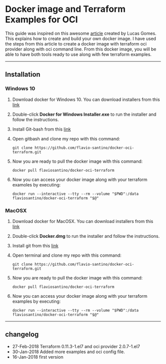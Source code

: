 # Docker image and Terraform Examples for OCI

This guide was inspired on this awesome [article](https://medium.com/oracledevs/containerized-terraform-for-oci-provider-2deb917783fa) created by Lucas Gomes. This explains how to create and build your own docker image. 
I have used the steps from this article to create a docker image with terraform oci provider along with oci command line. From this docker image, you will be able to have both tools ready to use along with few terraform examples. 


----
## Installation
### Windows 10 
1. Download docker for Windows 10. You can download installers from this [link](https://download.docker.com/win/stable/Docker%20for%20Windows%20Installer.exe)
2. Double-click **Docker for Windows Installer.exe** to run the installer and follow the instructions.
3. Install Git-bash from this [link](https://github.com/git-for-windows/git/releases/download/v2.16.1.windows.1/Git-2.16.1-64-bit.exe)
4. Open gitbash and clone my repo with this command:

   `git clone https://github.com/flavio-santino/docker-oci-terraform.git`
5. Now you are ready to pull the docker image with this command: 

   `docker pull flaviosantino/docker-oci-terraform`
6. Now you can access your docker image along with your terraform examoles by executing:

   `docker run --interactive --tty --rm --volume "$PWD":/data flaviosantino/docker-oci-terraform "$@"`

### MacOSX
1. Download docker for MacOSX. You can download installers from this [link](https://download.docker.com/mac/stable/Docker.dmg)
2. Double-click **Docker.dmg** to run the installer and follow the instructions.
3. Install git from this [link](https://git-scm.com/download/mac)
4. Open terminal and clone my repo with this command:

   `git clone https://github.com/flavio-santino/docker-oci-terraform.git`
5. Now you are ready to pull the docker image with this command: 

   `docker pull flaviosantino/docker-oci-terraform`
6. Now you can access your docker image along with your terraform examples by executing:

   `docker run --interactive --tty --rm --volume "$PWD":/data flaviosantino/docker-oci-terraform "$@"`

----
## changelog
* 27-Feb-2018 Terraform 0.11.3-1.el7 and  oci provider 2.0.7-1.el7
* 30-Jan-2018 Added more examples and oci config file.
* 16-Jan-2018 first version
